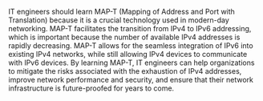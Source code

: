 IT engineers should learn MAP-T (Mapping of Address and Port with Translation) because it is a crucial technology used in modern-day networking. MAP-T facilitates the transition from IPv4 to IPv6 addressing, which is important because the number of available IPv4 addresses is rapidly decreasing. MAP-T allows for the seamless integration of IPv6 into existing IPv4 networks, while still allowing IPv4 devices to communicate with IPv6 devices. By learning MAP-T, IT engineers can help organizations to mitigate the risks associated with the exhaustion of IPv4 addresses, improve network performance and security, and ensure that their network infrastructure is future-proofed for years to come.

